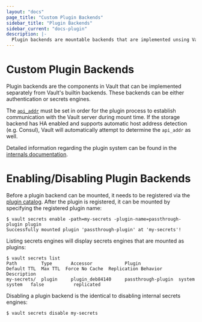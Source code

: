 ```yaml
---
layout: "docs"
page_title: "Custom Plugin Backends"
sidebar_title: "Plugin Backends"
sidebar_current: "docs-plugin"
description: |-
  Plugin backends are mountable backends that are implemented unsing Vault's plugin system.
---
```


# Custom Plugin Backends

Plugin backends are the components in Vault that can be implemented separately from Vault's
builtin backends. These backends can be either authentication or secrets engines.

The [`api_addr`][api_addr] must be set in order for the plugin process to establish
communication with the Vault server during mount time. If the storage backend
has HA enabled and supports automatic host address detection (e.g. Consul),
Vault will automatically attempt to determine the `api_addr` as well.

Detailed information regarding the plugin system can be found in the
[internals documentation](https://www.vaultproject.io/docs/internals/plugins.html).

# Enabling/Disabling Plugin Backends

Before a plugin backend can be mounted, it needs to be registered via the
[plugin catalog](https://www.vaultproject.io/docs/internals/plugins.html#plugin-catalog). After
the plugin is registered, it can be mounted by specifying the registered plugin name:

```text
$ vault secrets enable -path=my-secrets -plugin-name=passthrough-plugin plugin
Successfully mounted plugin 'passthrough-plugin' at 'my-secrets'!
```

Listing secrets engines will display secrets engines that are mounted as
plugins:

```text
$ vault secrets list
Path         Type       Accessor            Plugin              Default TTL  Max TTL  Force No Cache  Replication Behavior  Description
my-secrets/  plugin     plugin_deb84140     passthrough-plugin  system       system   false           replicated
```

Disabling a plugin backend is the identical to disabling internal secrets engines:

```text
$ vault secrets disable my-secrets
```

[api_addr]: /docs/configuration/index.html#api_addr
